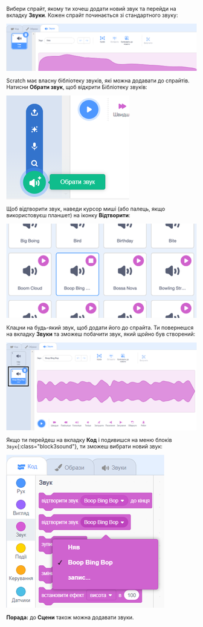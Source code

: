 Вибери спрайт, якому ти хочеш додати новий звук та перейди на вкладку **Звуки**. Кожен спрайт починається зі стандартного звуку:

![Вкладка «Звук» відкрита в редакторі Scratch.](images/sound-tab.png)

Scratch має власну бібліотеку звуків, які можна додавати до спрайтів. Натисни **Обрати звук**, щоб відкрити Бібліотеку звуків:

![Виділено іконку «Обрати звук».](images/choose-a-sound-button.png)

Щоб відтворити звук, наведи курсор миші (або палець, якщо використовуєш планшет) на іконку **Відтворити**:

![Іконки «Відтворити».](images/sound-preview.png)

Клацни на будь-який звук, щоб додати його до спрайта. Ти повернешся на вкладку **Звуки** та зможеш побачити звук, який щойно був створений:

![Новий доданий звук на вкладці «Звуки».](images/new-sound-added.png)

Якщо ти перейдеш на вкладку **Код** і подивишся на меню блоків `Звук`{:class="block3sound"}, ти зможеш вибрати новий звук:

![Меню блоків «Звук» з новим звуком, доступним для використання в блоках.](images/new-sound-block.png)

**Порада:** до **Сцени** також можна додавати звуки.
